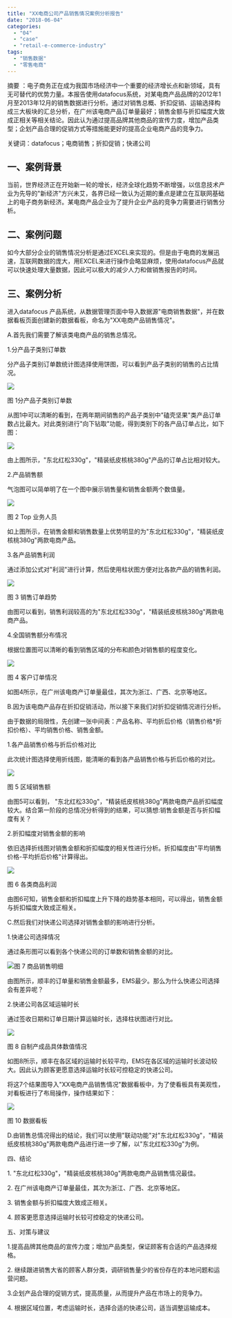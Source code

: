```yaml
---
title: "XX电商公司产品销售情况案例分析报告"
date: "2018-06-04"
categories: 
  - "04"
  - "case"
  - "retail-e-commerce-industry"
tags: 
  - "销售数据"
  - "零售电商"
---
```


摘要 ：电子商务正在成为我国市场经济中一个重要的经济增长点和新领域，具有无可替代的优势力量。本报告使用datafocus系统，对某电商产品品牌的2012年1月至2013年12月的销售数据进行分析。通过对销售总概、折扣促销、运输选择构成三大板块的汇总分析，在广州该电商产品订单量最好；销售金额与折扣幅度大致成正相关等相关结论。因此认为通过提高品牌其他商品的宣传力度，增加产品类型；企划产品合理的促销方式等措施能更好的提高企业电商产品的竞争力。

关键词：datafocus；电商销售；折扣促销；快递公司

## 一、案例背景

当前，世界经济正在开始新一轮的增长，经济全球化趋势不断增强，以信息技术产业为先导的"新经济"方兴未艾，各界已经一致认为近期的重点是建立在互联网基础上的电子商务新经济。某电商产品企业为了提升企业产品的竞争力需要进行销售分析。

## 二、案例问题

如今大部分企业的销售情况分析是通过EXCEL来实现的。但是由于电商的发展迅速，互联网数据的庞大，用EXCEL来进行操作会略显麻烦，使用datafocus产品就可以快速处理大量数据，因此可以极大的减少人力和做销售报告的时间。

## 三、案例分析

进入datafocus 产品系统，从数据管理页面中导入数据源"电商销售数据"，并在数据看板页面创建新的数据看板，命名为"XX电商产品销售情况"。

A.首先我们需要了解该类电商产品的销售总情况。

1.分产品子类别订单数

分产品子类别订单数统计图选择使用饼图，可以看到产品子类别的销售的占比情况。

![](images/050318_0301_XX1.png)

图 1分产品子类别订单数

从图1中可以清晰的看到，在两年期间销售的产品子类别中"磕壳坚果"类产品订单数占比最大。对此类别进行"向下钻取"功能，得到类别下的各产品订单占比，如下图：

![](images/050318_0301_XX2.png)

由上图所示，"东北红松330g"，"精装纸皮核桃380g"产品的订单占比相对较大。

2.产品销售额

气泡图可以简单明了在一个图中展示销售量和销售金额两个数值量。

![](images/050318_0301_XX3.png)

图 2 Top 业务人员

如上图所示，在销售金额和销售数量上优势明显的为"东北红松330g"，"精装纸皮核桃380g"两款电商产品。

3.各产品销售利润

通过添加公式对"利润"进行计算，然后使用柱状图方便对比各款产品的销售利润。

![](images/050318_0301_XX4.png)

图 3 销售订单趋势

由图可以看到，销售利润较高的为"东北红松330g"，"精装纸皮核桃380g"两款电商产品。

4.全国销售额分布情况

根据位置图可以清晰的看到销售区域的分布和颜色对销售额的程度变化。

![](images/050318_0301_XX5.png)

图 4 客户订单情况

如图4所示，在广州该电商产订单量最佳，其次为浙江、广西、北京等地区。

B.因为该电商产品存在折扣促销活动，所以接下来我们对折扣促销情况进行分析。

由于数据的局限性，先创建一张中间表：产品名称、平均折后价格（销售价格\*折扣价格）、平均销售价格、销售金额。

1.各产品销售价格与折后价格对比

此次统计图选择使用折线图，能清晰的看到各产品销售价格与折后价格的对比。

![](images/050318_0301_XX6.png)

图 5 区域销售额

由图5可以看到， "东北红松330g"，"精装纸皮核桃380g"两款电商产品折扣幅度较大。结合第一阶段的总情况分析得到的结果，可以猜想:销售金额是否与折扣幅度有关？

2.折扣幅度对销售金额的影响

依旧选择折线图对销售金额和折扣幅度的相关性进行分析。折扣幅度由"平均销售价格-平均折后价格"计算得出。

![](images/050318_0301_XX7.png)

图 6 各类商品利润

由图6可知，销售金额和折扣幅度上升下降的趋势基本相同，可以得出，销售金额与折扣幅度大致成正相关。

C.然后我们对快递公司选择对销售金额的影响进行分析。

1.快递公司选择情况

通过条形图可以看到各个快递公司的订单数和销售金额的对比。

![](images/050318_0301_XX8.png)图 7 商品销售明细

由图所示，顺丰的订单量和销售金额最多，EMS最少。那么为什么快递公司选择会有差异呢？

2.快递公司各区域运输时长

通过签收日期和订单日期计算运输时长，选择柱状图进行对比。

![](images/050318_0301_XX9.png)

图 8 自制产成品具体数值情况

如图8所示，顺丰在各区域的运输时长较平均，EMS在各区域的运输时长波动较大。因此认为顾客更愿意选择运输时长较可控稳定的快递公司。

将这7个结果图导入"XX电商产品销售情况"数据看板中，为了使看板具有美观性，对看板进行了布局操作，操作结果如下：

![](images/050318_0301_XX10.png)

图 10 数据看板

D.由销售总情况得出的结论，我们可以使用"联动功能"对"东北红松330g"，"精装纸皮核桃380g"两款电商产品进行进一步了解，以"东北红松330g"为例。

四、结论

1\. "东北红松330g"，"精装纸皮核桃380g"两款电商产品销售情况最佳。

2\. 在广州该电商产订单量最佳，其次为浙江、广西、北京等地区。

3\. 销售金额与折扣幅度大致成正相关。

4\. 顾客更愿意选择运输时长较可控稳定的快递公司。

五、对策与建议

1.提高品牌其他商品的宣传力度；增加产品类型，保证顾客有合适的产品选择规格。

2\. 继续跟进销售大省的顾客人群分类，调研销售量少的省份存在的本地问题和运营问题。

3.企划产品合理的促销方式，提高质量，从而提升产品在市场上的竞争力。

4\. 根据区域位置，考虑运输时长，选择合适的快递公司，适当调整运输成本。

